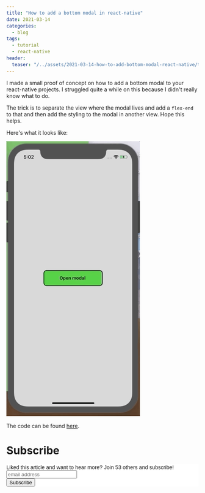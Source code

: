 ```yaml
---
title: "How to add a bottom modal in react-native"
date: 2021-03-14
categories:
  - blog
tags:
  - tutorial
  - react-native
header:
  teaser: "/../assets/2021-03-14-how-to-add-bottom-modal-react-native/teaser.png"
---
```



I made a small proof of concept on how to add a bottom modal to your
react-native projects. I struggled quite a while on this because I didn't
really know what to do.

The trick is to separate the view where the modal lives and add a `flex-end`
to that and then add the styling to the modal in another view. Hope this
helps.

Here's what it looks like:

![](/../assets/2021-03-14-how-to-add-bottom-modal-react-native/demo.gif)

The code can be found [here](https://github.com/Rainymood/react-native-bottom-modal).

# Subscribe 

<!-- Begin Mailchimp Signup Form -->
<link href="//cdn-images.mailchimp.com/embedcode/horizontal-slim-10_7.css" rel="stylesheet" type="text/css">
<style type="text/css">
  #mc_embed_signup{background:#fff; clear:left; font:14px Helvetica,Arial,sans-serif; width:100%;}
  /* Add your own Mailchimp form style overrides in your site stylesheet or in this style block.
     We recommend moving this block and the preceding CSS link to the HEAD of your HTML file. */
</style>
<div id="mc_embed_signup">
<form action="https://gmail.us3.list-manage.com/subscribe/post?u=92fe86c389878585bc87837e8&amp;id=50543deff9" method="post" id="mc-embedded-subscribe-form" name="mc-embedded-subscribe-form" class="validate" target="_blank" novalidate>
    <div id="mc_embed_signup_scroll">
  <label for="mce-EMAIL">Liked this article and want to hear more? Join 53 others and subscribe!</label>
  <input type="email" value="" name="EMAIL" class="email" id="mce-EMAIL" placeholder="email address" required>
    <!-- real people should not fill this in and expect good things - do not remove this or risk form bot signups-->
    <div style="position: absolute; left: -5000px;" aria-hidden="true"><input type="text" name="b_92fe86c389878585bc87837e8_50543deff9" tabindex="-1" value=""></div>
    <div class="clear"><input type="submit" value="Subscribe" name="subscribe" id="mc-embedded-subscribe" class="button"></div>
    </div>
</form>
</div>
<!--End mc_embed_signup-->
